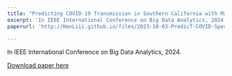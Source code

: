 ```yaml
---
title: "Predicting COVID-19 Transmission in Southern California with Machine Learning Methods"
excerpt: 'In IEEE International Conference on Big Data Analytics, 2024.'
paperurl: 'http://HanLiii.github.io/files/2023-10-03-PredicT-COVID-Spead-ML.pdf.pdf'

---
```

In IEEE International Conference on Big Data Analytics, 2024.

[Download paper here](http://HanLiii.github.io/files/2023-10-03-PredicT-COVID-Spead-ML.pdf.pdf)

